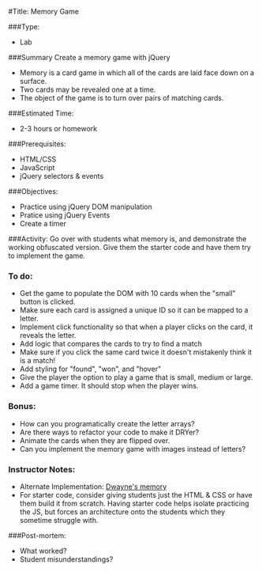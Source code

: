 #Title: Memory Game

###Type:
- Lab

###Summary
Create a memory game with jQuery
* Memory is a card game in which all of the cards are laid face down on a surface.
* Two cards may be revealed one at a time.
* The object of the game is to turn over pairs of matching cards.

###Estimated Time:
- 2-3 hours or homework

###Prerequisites:
- HTML/CSS
- JavaScript
- jQuery selectors & events

###Objectives:
* Practice using jQuery DOM manipulation
* Pratice using jQuery Events
* Create a timer

###Activity:
Go over with students what memory is, and demonstrate the working obfuscated version. Give them the starter code and have them try to implement the game.

### To do:
* Get the game to populate the DOM with 10 cards when the "small" button is clicked.
* Make sure each card is assigned a unique ID so it can be mapped to a letter.
* Implement click functionality so that when a player clicks on the card, it reveals the letter.
* Add logic that compares the cards to try to find a match
* Make sure if you click the same card twice it doesn't mistakenly think it is a match!
* Add styling for "found", "won", and "hover"
* Give the player the option to play a game that is small, medium or large.
* Add a game timer. It should stop when the player wins.

### Bonus:
* How can you programatically create the letter arrays?
* Are there ways to refactor your code to make it DRYer?
* Animate the cards when they are flipped over.
* Can you implement the memory game with images instead of letters?

### Instructor Notes:
* Alternate Implementation: [Dwayne's memory](https://github.com/pointpointclick/WDI-memory)
* For starter code, consider giving students just the HTML & CSS or have them build it from scratch. Having starter code helps isolate practicing the JS, but forces an architecture onto the students which they sometime struggle with.

###Post-mortem:
- What worked?
- Student misunderstandings?
